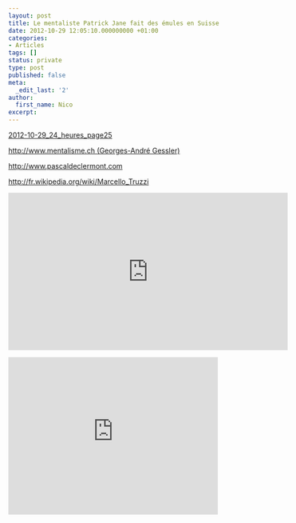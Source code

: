 ```yaml
---
layout: post
title: Le mentaliste Patrick Jane fait des émules en Suisse
date: 2012-10-29 12:05:10.000000000 +01:00
categories:
- Articles
tags: []
status: private
type: post
published: false
meta:
  _edit_last: '2'
author:
  first_name: Nico
excerpt:
---
```

<p><a href="http://hypnodingues.org/wp-content/uploads/2012/10/2012-10-29_24_heures_page25.pdf">2012-10-29_24_heures_page25</a></p>
<p><a href="http://www.mentalisme.ch/">http://www.mentalisme.ch (Georges-André Gessler)</a></p>
<p><a href="http://www.pascaldeclermont.com">http://www.pascaldeclermont.com</a></p>
<p><a href="http://fr.wikipedia.org/wiki/Marcello_Truzzi">http://fr.wikipedia.org/wiki/Marcello_Truzzi</a></p>
<p><iframe src="http://www.youtube-nocookie.com/embed/rpD8dpNX3eE" frameborder="0" width="560" height="315"></iframe></p>
<p><iframe src="http://www.youtube-nocookie.com/embed/9XCGObObq1Q" frameborder="0" width="420" height="315"></iframe></p>
